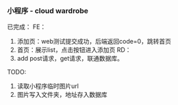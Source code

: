 ### 小程序 - cloud wardrobe

已完成： 
FE：
1. 添加页：web测试提交成功，后端返回code=0，跳转首页
2. 首页：展示list，点击按钮进入添加页
RD：
1. add post请求，get请求，联通数据库。

TODO:
1. 读取小程序临时图片url
2. 图片写入文件夹，地址存入数据库